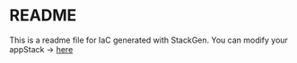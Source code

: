 # README
This is a readme file for IaC generated with StackGen.
You can modify your appStack -> [here](http://main.dev.stackgen.com/appstacks/df6b2045-e117-452f-93fc-6eb4a10c1dd8)
